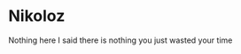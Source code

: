 # Nikoloz
Nothing here                                                                                                                                                                                                                                      I said there is nothing you just wasted your time
